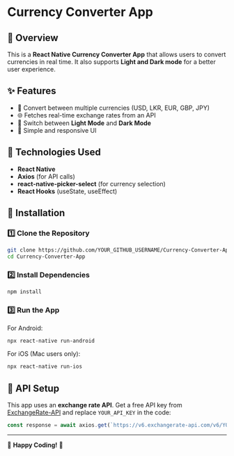 # Currency Converter App

## 🌟 Overview
This is a **React Native Currency Converter App** that allows users to convert currencies in real time. It also supports **Light and Dark mode** for a better user experience.

## ✨ Features
- 💱 Convert between multiple currencies (USD, LKR, EUR, GBP, JPY)
- 🌐 Fetches real-time exchange rates from an API
- 🎨 Switch between **Light Mode** and **Dark Mode**
- 📱 Simple and responsive UI

## 🚀 Technologies Used
- **React Native**
- **Axios** (for API calls)
- **react-native-picker-select** (for currency selection)
- **React Hooks** (useState, useEffect)

## 🔧 Installation

### 1️⃣ Clone the Repository
```bash
git clone https://github.com/YOUR_GITHUB_USERNAME/Currency-Converter-App.git
cd Currency-Converter-App
```

### 2️⃣ Install Dependencies
```bash
npm install
```

### 3️⃣ Run the App
For Android:
```bash
npx react-native run-android
```
For iOS (Mac users only):
```bash
npx react-native run-ios
```

## 🔑 API Setup
This app uses an **exchange rate API**. Get a free API key from [ExchangeRate-API](https://www.exchangerate-api.com/) and replace `YOUR_API_KEY` in the code:

```javascript
const response = await axios.get(`https://v6.exchangerate-api.com/v6/YOUR_API_KEY/latest/${baseCurrency}`);
```


---
🚀 **Happy Coding!** 🎉

